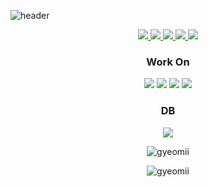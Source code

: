 
![header](https://capsule-render.vercel.app/api?type=waving&color=gradient&height=300&section=header&text=Gyeomii&fontSize=90)

<div align="center">
    <p>
        <a href="https://velog.io/@gyeomii" target="_blank">
        <img src="https://img.shields.io/badge/Velog-20C997?style=for-the/badge&logo=Velog&logoColor=FFFFFF"/>
    </a>
    <a href="https://www.instagram.com/gyeomii_/" target="_blank">
        <img src="https://img.shields.io/badge/gyeomii_e94057?style=for-the/badge&logo=Instagram&logoColor=FFFFFF"/>
    </a>
    <a href="https://github.com/gyeomii" target="_blank">
        <img src="https://img.shields.io/badge/GitHub-181717?style=for-the/badge&logo=GitHub&logoColor=FFFFFF"/>
    </a>
    <a href="https://www.notion.so/gyeomii/" target="_blank">
        <img src="https://img.shields.io/badge/Notion-000000?style=for-the/badge&logo=Notion&logoColor=FFFFFF"/>
    </a>
    </a>
    <a href="mailto:kimsg7388@gmail.com" target="_blank">
        <img src="https://img.shields.io/badge/Gmail-EA4335?style=for-the/badge&logo=Gmail&logoColor=FFFFFF"/>
    </a>
    </p>
</div>
<h3 align="center">Work On</h3>
<div align="center">
     <img src="https://img.shields.io/badge/Java-007396?style=for-the/badge&logo=Java&logoColor=white"/>
     <img src="https://img.shields.io/badge/CSS3-1572B6?style=for-the/badge&logo=CSS3&logoColor=white"/>
    <img src="https://img.shields.io/badge/HTML5-E34F26?style=for-the/badge&logo=HTML5&logoColor=white"/>
    <img src="https://img.shields.io/badge/JavaScript-F7DF1E?style=for-the/badge&logo=JavaScript&logoColor=white"/>
</div>
<h3 align="center">DB</h3>
<div align="center">
    <img src="https://img.shields.io/badge/Oracle-F80000?style=for-the-badge&logo=Oracle&logoColor=white"/>
</div>
<div align="center">
    <p>
        <img align="center"
             src="https://github-readme-stats.vercel.app/api?username=gyeomii&show_icons=true&locale=en"
             alt="gyeomii"/>
    </p>
    <p>
        <img align="center"
             src="https://github-readme-stats.vercel.app/api/top-langs?username=gyeomii&show_icons=true&locale=en&layout=compact"
             alt="gyeomii"/>
    </p>

</div>
